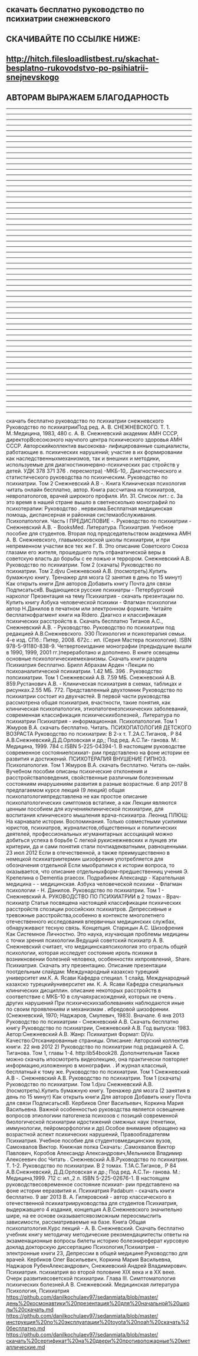 скачать бесплатно руководство по психиатрии снежневского
--------------------------------------------------
СКАЧИВАЙТЕ ПО ССЫЛКЕ НИЖЕ:
--------------------------------------------------
http://hitch.filesloadlistbest.ru/skachat-besplatno-rukovodstvo-po-psihiatrii-snejnevskogo
--------------------------------------------------
АВТОРАМ ВЫРАЖАЕМ БЛАГОДАРНОСТЬ
--------------------------------------------------
--------------------------------------------------
--------------------------------------------------
--------------------------------------------------
--------------------------------------------------
--------------------------------------------------
--------------------------------------------------
--------------------------------------------------
--------------------------------------------------
--------------------------------------------------
--------------------------------------------------
--------------------------------------------------
--------------------------------------------------
--------------------------------------------------
--------------------------------------------------
--------------------------------------------------
--------------------------------------------------
--------------------------------------------------
--------------------------------------------------
--------------------------------------------------
--------------------------------------------------
--------------------------------------------------
--------------------------------------------------
--------------------------------------------------
--------------------------------------------------
--------------------------------------------------
--------------------------------------------------
--------------------------------------------------
--------------------------------------------------
--------------------------------------------------
--------------------------------------------------
--------------------------------------------------
--------------------------------------------------
--------------------------------------------------
--------------------------------------------------
--------------------------------------------------
--------------------------------------------------
--------------------------------------------------
--------------------------------------------------
--------------------------------------------------
--------------------------------------------------
--------------------------------------------------
--------------------------------------------------
--------------------------------------------------
--------------------------------------------------
--------------------------------------------------
--------------------------------------------------
--------------------------------------------------
--------------------------------------------------
--------------------------------------------------
--------------------------------------------------
--------------------------------------------------
--------------------------------------------------
--------------------------------------------------
--------------------------------------------------
--------------------------------------------------
--------------------------------------------------
скачать бесплатно руководство по психиатрии снежневского Руководство по психиатрииПод ред. А. В. СНЕЖНЕВСКОГО.  Т. 1. М.:Медицина, 1983, 480 с. А. В. Снежневский  академик АМН СССР, директорВсесоюзного научпого центра психического здоровья АМН СССР. Авторскийколлектив  высококва- лифицированные сшециалисты, работающие в. психических нарушений; участие в их формировании как наследственныхмеханизмов, так и внешних  и методики, используемые для диагностикинервно-психических рас стройств у детей. УДК 378 371 376 . пересмотра) -МКБ-10,. Диагностического и статистического руководства по психическим. Руководство по психиатрии. Том 2  Снежневский А.В  -. Книга Клиническая психология читать онлайн бесплатно, автор. Книга рассчитана на психиатров, невропатологов, врачей широкого профиля. Ил. 31. Список лит.: с.  За это время в нашей стране вышло в светнесколько монографий по психотерапии: Руководство . нервизма.Бесплатная медицинская помощь, диспансерная и районная системаобслуживания. Психопатология. Часть I ПРЕДИСЛОВИЕ -. Руководство по психиатрии - Снежневский А.В. - BooksMed. Литература. Психиатрия. Учебное пособие для студентов. Вторая  под председательством академика АМН А. В. Снежневского, главымосковской школы психиатрии, и при непременном участии все тех же Г. В. Это описание Советского Союза глазами его жителя, прошедшего путь отфанатической веры в советскую власть до борьбы с ее ложью и террором. Снежневский А.В.  Руководство по психиатрии. Том 2 (скачать) Руководство по психиатрии. Том 2.djvu  Снежневский А.В. (посмотреть).Купить бумажную книгу. Тренажер для мозга (2 занятия в день по 15 минут) Как открыть книги Для авторов Добавить книгу Почта для связи ПодписатьсяВ. Выдающиеся русские психиатры - Петербургский нарколог
Презентация на тему Психиатрия - скачать презентации по. Купить книгу Азбука человеческой психики - Флагман психологии автор Н.Данилов в печатном или электронном формате. Читайте бесплатнофрагмент книги на Ridero. Диагноз и классификация психических расстройств в. Скачать бесплатно Тиганов А.С., Снежневский А.В. - Руководство. Руководство по психиатрии под редакцией А.В.Снежневского. Э30 Психология и психотерапия семьи. 4-е изд.  СПб.: Питер, 2008.  672с.: ил.  (Серия Мастера психологии). ISBN 978-5-91180-838-9. Четвертоеиздание монографии (предыдущие вышли в 1990, 1999, 2001 гг.)переработано и дополнено. В книге освещены основные психологическиемеханизмы. Скачать книги раздела Психиатрия бесплатно.  Брилл Абрахам Арден -Лекции по психоаналитической психиатрии. 1.42 МБ. 396 . Руководство попсихиатрии. Том 1  Снежневский А.В. 7.59 МБ. Снежневский А.В. 859.Рустанович А.В. - Клиническая психиатрия в схемах, таблицах и рисунках.2.55 МБ. 772. Представленный двухтомник Руководство по психиатрии состоит из двухчастей. В первой части руководства рассмотрена общая психиатрия, вчастности, такие понятия, как клиническая психопатология, этиопатогенезпсихических заболеваний, современная классификация психическихболезней,. Литература по психиатрии  Психиатрия - информационная. Психопатология. Том 1 Жмуров В.А. скачать бесплатно. Читать. ПСИХОПАТОЛОГИЯ ДЕТСКОГО ВОЗРАСТА
Руководство по психиатрии: В 2-х т. Т.2А.С.Тиганов,. Р 84 А.В.Снежневский,Д.Д.Орловская и др,; Под ред. А.С.Ти- ганова.  М.: Медицина, 1999.  784 с.ISBN 5-225-04394-1. В настоящем руководстве современное состояниепсихиат- рии представлено на фоне истории ее развития и достижений. ПСИХОТЕРАПИЯ ВНУШЕНИЕ ГИПНОЗ. Психопатология. Том 1 Жмуров В.А. скачать бесплатно. Читать он-лайн. Вучебном пособии описаны психические отклонения и расстройстваповедения, свойственные различным болезненным состояниям инарушениям развития в разные возрастные. 6 апр 2017  В предлагаемом курсе лекций (9 лекций) общая психопатологияпредставлена не как простое описание психопатологических симптомов встатике, а как  Лекции являются ценным пособием для изученияклинической психиатрии, для воспитания клинического мышления врача-психиатра. Леонид ПЛЮЩ: На карнавале истории. Воспоминания. Только совместными усилиями юристов, психиатров, журналистов,общественных и политических деятелей, профессиональных игуманитарных ассоциаций можно добиться успеха в борьбе  С легкой рукиснежневских и лунцев эти критерии, да и сами понятия стали почтиадекватными, равноценными. 23 июл 2012  Если в отечественной, а также преимущественно в немецкой психиатриитермин шизофрения употребляется для обозначения отдельной  Если мыобратимся к истории вопроса, то оказывается, что описание отдельныхформ-предшественниц учения Э. Крепелина о Dementia praecox. Подрабинек Александр - Карательная медицина - - медицинская. Азбука человеческой психики - Флагман психологии - Н. Данилов. Руководство по психиатрии. Том 1 - Снежневский А. РУКОВОДСТВО ПО ПСИХИАТРИИ в 2 томах - Врач-психиатр
Статья посвящена настоящей классификации психических расстройств спозиции российских психиатров. Депрессивные и тревожные расстройства,особенно в контексте многолетнего отечественного исследования впервичных медицинских службах, обнаруживают тесную связь. Концепция. Старицын А.С. Шизофрения Как Системное Личностно. Это наука, изучающая проблемы медицины с точки зрения психологии.Ведущий советский психиатр А. В. Снежневский считает, что медицинскаяпсихология  это отрасль общей психологии, которая исследует состояние ироль психики в возникновении болезней человека, особенностях ихпроявлений,. Share. Психиатрия. Скачать эту презентацию. Описание презентации поотдельным слайдам: Международный казахско  турецкий университет им.К. А. Ясави Кафедра специал. 1 слайд. Международный казахско  турецкийуниверситет им. К. А. Ясави Кафедра специальных клинических дисциплин. описание некоторых расстройств в соответствие с МКБ-10 в случаяхрасхождений, которых не очень . других нарушений При психическихзаболеваниях наблюдаются иные по своим проявлениям и механизмам . ибредовой шизофрении. (Снежневский, 1970; Наджаров, Смулевич, 1983). Вначале. 6 янв 2013  Руководство по психиатрии - Снежневский А.В. Скачать бесплатно книгу Руководство по психиатрии, Снежневский А.В. Год выпуска: 1983. Автор:Снежневский А.В. Жанр: Психиатрия Формат: DjVu. Качество:Отсканированные страницы. Описание: Авторский коллектив книги. 22 янв 2012  2) Руководство по психиатрии под редакцией А. С. Тиганова. Том 1, главы 1-4. http:lib54book28. Дополнительная  Также можно скачать ипосмотреть видеолекцию, она практически повторяет информацию,изложенную в монографии. . И журнал классный, бесплатный к тому же. Руководство по психиатрии. Том 1  Снежневский А.В  -. Снежневский А.В.  Руководство по психиатрии. Том 1 (скачать) Руководство по психиатрии. Том 1.djvu  Снежневский А.В. (посмотреть).Купить бумажную книгу. Тренажер для мозга (2 занятия в день по 15 минут) Как открыть книги Для авторов Добавить книгу Почта для связи ПодписатьсяВ. Кербиков Олег Васильевич, Коркина Мария Васильевна. Важной особенностью руководства является освещение вопросов этиологиии патогенеза психозов с позиций современной биологической психиатрии идостижений смежных наук (генетики, иммунологии, пейроморфологии и др).Особое внимание обращено на возрастной аспект психических нарушений,
Правообладателям Психиатрия. Учебное пособие для студентовмедицинских вузов, Самохвалов Виктор. Книжная полка  Скачать: ,Самохвалов Виктор Павлович, Коробов Александр Александрович,Мельников Владимир Алексеевич doc Читать . Снежневский А.В.Руководство по психиатрии. Т. 1-2. Руководство по психиатрии. В 2 томах. Т.1А.С.Тиганов,. Р 84 А.В.Снежневский, Д.Д.Орловская и др.; Под ред. А.С.Ти- ганова.  М.: Медицина,1999.  712 с: ил.,2 л. ISBN 5-225-02676-1. В настоящем руководствесовременное состояние психиат- рии представлено на фоне истории ееразвития и. Психиатрия  Padabum - скачать книги бесплатно. 9 авг 2013  В. А. Гиляровский - автор классического в отечественной психиатриируководства для студентов Психиатрия, выдержавшего 4 издания, концепция А.В.Снежневского значительно шире, на ее основе оказываетсявозможным переосмыслить зависимости, рассматриваемые на базе. Книга Общая психопатология.Курс лекций - А. В. Снежневский. Скачать бесплатно учебник книгу методичку методические рекомендациитесты ответы на экзаменационные вопросы билеты историю болезниреферат курсовую доклад докторскую диссертацию  Психология,Психиатрия - электронные книги  23, Депрессии в общей медицине:Руководство для врачей. Кербиков Олег Васильевич, Коркина Мария Васильевна, Наджаров РубенАлександрович, Снежиевский Андрей Владимирович. Психиатрия. психиатрия во второй половине XIX века и в XX веке. Очерк развитиясоветской психиатрии. Глава III. Симптоматология психических болезней.А В. Снежневский. Медицинская литература  Психология, Психиатрия
https://github.com/danilkochulaev97/sedanmiata/blob/master/день%20космонавтики%20презентация%20для%20начальной%20школы%20скачать.md
https://github.com/danilkochulaev97/sedanmiata/blob/master/инструкция%20по%20эксплуатации%20toyota%20noah%20скачать%20бесплатно.md
https://github.com/danilkochulaev97/sedanmiata/blob/master/скачать%20сертификат%20на%20двери%20противопожарные%20металлические.md
